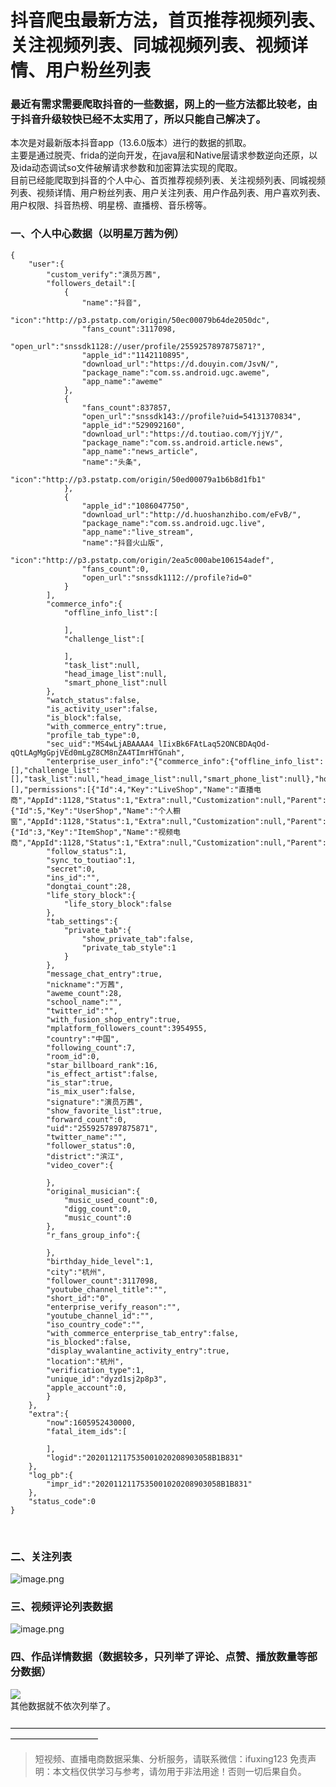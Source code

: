 # 抖音爬虫最新方法，首页推荐视频列表、关注视频列表、同城视频列表、视频详情、用户粉丝列表



<a name="CrZyi"></a>
### 最近有需求需要爬取抖音的一些数据，网上的一些方法都比较老，由于抖音升级较快已经不太实用了，所以只能自己解决了。
本次是对最新版本抖音app（13.6.0版本）进行的数据的抓取。<br />主要是通过脱壳、frida的逆向开发，在java层和Native层请求参数逆向还原，以及ida动态调试so文件破解请求参数和加密算法实现的爬取。<br />目前已经能爬取到抖音的个人中心、首页推荐视频列表、关注视频列表、同城视频列表、视频详情、用户粉丝列表、用户关注列表、用户作品列表、用户喜欢列表、用户权限、抖音热榜、明星榜、直播榜、音乐榜等。
<a name="Vyw7X"></a>
### 一、个人中心数据（以明星万茜为例）
```
{
    "user":{
        "custom_verify":"演员万茜",
        "followers_detail":[
            {
                "name":"抖音",
                "icon":"http://p3.pstatp.com/origin/50ec00079b64de2050dc",
                "fans_count":3117098,
                "open_url":"snssdk1128://user/profile/2559257897875871?",
                "apple_id":"1142110895",
                "download_url":"https://d.douyin.com/JsvN/",
                "package_name":"com.ss.android.ugc.aweme",
                "app_name":"aweme"
            },
            {
                "fans_count":837857,
                "open_url":"snssdk143://profile?uid=54131370834",
                "apple_id":"529092160",
                "download_url":"https://d.toutiao.com/YjjY/",
                "package_name":"com.ss.android.article.news",
                "app_name":"news_article",
                "name":"头条",
                "icon":"http://p3.pstatp.com/origin/50ed00079a1b6b8d1fb1"
            },
            {
                "apple_id":"1086047750",
                "download_url":"http://d.huoshanzhibo.com/eFvB/",
                "package_name":"com.ss.android.ugc.live",
                "app_name":"live_stream",
                "name":"抖音火山版",
                "icon":"http://p3.pstatp.com/origin/2ea5c000abe106154adef",
                "fans_count":0,
                "open_url":"snssdk1112://profile?id=0"
            }
        ],
        "commerce_info":{
            "offline_info_list":[
 
            ],
            "challenge_list":[
 
            ],
            "task_list":null,
            "head_image_list":null,
            "smart_phone_list":null
        },
        "watch_status":false,
        "is_activity_user":false,
        "is_block":false,
        "with_commerce_entry":true,
        "profile_tab_type":0,
        "sec_uid":"MS4wLjABAAAA4_lIixBk6FAtLaq52ONCBDAqOd-qQtLAgMgGpjVEd0mLgZ8CM8nZA4TImrHTGnah",
        "enterprise_user_info":"{"commerce_info":{"offline_info_list":[],"challenge_list":[],"task_list":null,"head_image_list":null,"smart_phone_list":null},"homepage_bottom_toast":[],"permissions":[{"Id":4,"Key":"LiveShop","Name":"直播电商","AppId":1128,"Status":1,"Extra":null,"Customization":null,"Parent":0,"Actions":null},{"Id":5,"Key":"UserShop","Name":"个人橱窗","AppId":1128,"Status":1,"Extra":null,"Customization":null,"Parent":0,"Actions":null},{"Id":3,"Key":"ItemShop","Name":"视频电商","AppId":1128,"Status":1,"Extra":null,"Customization":null,"Parent":0,"Actions":null}]}",
        "follow_status":1,
        "sync_to_toutiao":1,
        "secret":0,
        "ins_id":"",
        "dongtai_count":28,
        "life_story_block":{
            "life_story_block":false
        },
        "tab_settings":{
            "private_tab":{
                "show_private_tab":false,
                "private_tab_style":1
            }
        },
        "message_chat_entry":true,
        "nickname":"万茜",
        "aweme_count":28,
        "school_name":"",
        "twitter_id":"",
        "with_fusion_shop_entry":true,
        "mplatform_followers_count":3954955,
        "country":"中国",
        "following_count":7,
        "room_id":0,
        "star_billboard_rank":16,
        "is_effect_artist":false,
        "is_star":true,
        "is_mix_user":false,
        "signature":"演员万茜",
        "show_favorite_list":true,
        "forward_count":0,
        "uid":"2559257897875871",
        "twitter_name":"",
        "follower_status":0,
        "district":"滨江",
        "video_cover":{
 
        },
        "original_musician":{
            "music_used_count":0,
            "digg_count":0,
            "music_count":0
        },
        "r_fans_group_info":{
 
        },
        "birthday_hide_level":1,
        "city":"杭州",
        "follower_count":3117098,
        "youtube_channel_title":"",
        "short_id":"0",
        "enterprise_verify_reason":"",
        "youtube_channel_id":"",
        "iso_country_code":"",
        "with_commerce_enterprise_tab_entry":false,
        "is_blocked":false,
        "display_wvalantine_activity_entry":true,
        "location":"杭州",
        "verification_type":1,
        "unique_id":"dyzd1sj2p8p3",
        "apple_account":0,
        }
    },
    "extra":{
        "now":1605952430000,
        "fatal_item_ids":[
 
        ],
        "logid":"2020112117535001020208903058B1B831"
    },
    "log_pb":{
        "impr_id":"2020112117535001020208903058B1B831"
    },
    "status_code":0
}
```
 
<a name="OdypO"></a>
### 二、关注列表
![image.png](https://cdn.nlark.com/yuque/0/2020/png/97322/1606784450273-64eb09e3-89dd-43fe-ab85-77b8d26dbc57.png#align=left&display=inline&height=499&margin=%5Bobject%20Object%5D&name=image.png&originHeight=998&originWidth=2858&size=1214293&status=done&style=none&width=1429)
<a name="5N08i"></a>
### 三、视频评论列表数据
![image.png](https://cdn.nlark.com/yuque/0/2020/png/97322/1606784468633-03da192b-423a-4735-8d7c-5ae78dd13502.png#align=left&display=inline&height=766&margin=%5Bobject%20Object%5D&name=image.png&originHeight=1532&originWidth=1914&size=1256610&status=done&style=none&width=957)
<a name="Um9Tj"></a>
### 四、作品详情数据（数据较多，只列举了评论、点赞、播放数量等部分数据）
![](https://cdn.nlark.com/yuque/0/2020/png/97322/1606784405018-6b4b445e-cd12-4dba-b95b-e167a40bc352.png#align=left&display=inline&height=52&margin=%5Bobject%20Object%5D&originHeight=92&originWidth=1842&size=0&status=done&style=none&width=1051)<br />其他数据就不依次列举了。<br />
<br />——————————————————————————————————————————————

>
> 短视频、直播电商数据采集、分析服务，请联系微信：ifuxing123
> 免责声明：本文档仅供学习与参考，请勿用于非法用途！否则一切后果自负。
> 
